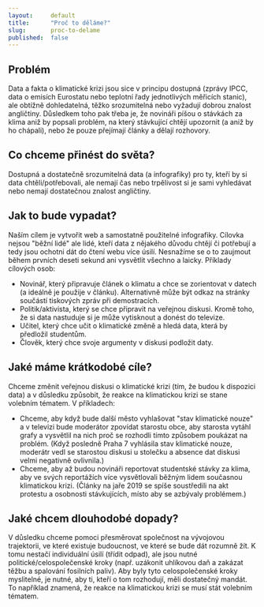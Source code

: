 ```yaml
---
layout:     default
title:      "Proč to děláme?"
slug:       proc-to-delame
published:  false
---
```


## Problém
Data a fakta o klimatické krizi jsou sice v principu dostupná (zprávy IPCC, data o emisích Eurostatu nebo teplotní řady jednotlivých měřicích stanic), ale obtížně dohledatelná, těžko srozumitelná nebo vyžadují dobrou znalost angličtiny. Důsledkem toho pak třeba je, že novináři píšou o stávkách za klima aniž by popsali problém, na který stávkující chtějí upozornit (a aniž by ho chápali), nebo že pouze přejímají články a dělají rozhovory. 

## Co chceme přinést do světa?
Dostupná a dostatečně srozumitelná data (a infografiky) pro ty, kteří by si data chtěli/potřebovali, ale nemají čas nebo trpělivost si je sami vyhledávat nebo nemají dostatečnou znalost angličtiny. 

## Jak to bude vypadat? 
Naším cílem je vytvořit web a samostatně použitelné infografiky. Cílovka nejsou "běžní lidé" ale lidé, kteří data z nějakého důvodu chtějí či potřebují a tedy jsou ochotni dát do čtení webu více úsilí. Nesnažíme se o to zaujmout během prvních deseti sekund ani vysvětlit všechno a laicky. Příklady cílových osob:
- Novinář, který připravuje článek o klimatu a chce se zorientovat v datech (a ideálně je použije v článku). Alternativně může být odkaz na stránky součástí tiskových zpráv při demostracích.
- Politik/aktivista, který se chce připravit na veřejnou diskusi. Kromě toho, že si data nastuduje si je může vytisknout a donést do televize.
- Učitel, který chce učit o klimatické změně a hledá data, která by předložil studentům.
- Člověk, který chce svoje argumenty v diskusi podložit daty. 

## Jaké máme krátkodobé cíle?
Chceme změnit veřejnou diskusi o klimatické krizi (tím, že budou k dispozici data) a v důsledku způsobit, že reakce na klimatickou krizi se stane volebním tématem. V příkladech: 
- Chceme, aby když bude další město vyhlašovat "stav klimatické nouze" a v televizi bude moderátor zpovídat starostu obce, aby starosta vytáhl grafy a vysvětlil na nich proč se rozhodli tímto způsobem poukázat na problém. (Když posledně Praha 7 vyhlásila stav klimatické nouze, moderátr vedl se starostou diskusi u stolečku a absence dat diskusi velmi negativně ovlivnila.)
- Chceme, aby až budou novináři reportovat studentské stávky za klima, aby ve svých reportážích více vysvětlovali běžným lidem současnou klimatickou krizi. (Články na jaře 2019 se spíše soustředili na akt protestu a osobnosti stávkujících, místo aby se azbývaly problémem.)

## Jaké chcem dlouhodobé dopady? 
V důsledku chceme pomoci přesměrovat společnost na vývojovou trajektorii, ve které existuje budoucnost, ve které se bude dát rozumně žít. K tomu nestačí individuální úsilí (třídit odpad), ale jsou nutné politické/celospolečenské kroky (např. uzákonit uhlíkovou daň a zakázat těžbu a spalování fosilních paliv). Aby byly tyto celospolečenské kroky myslitelné, je nutné, aby ti, kteří o tom rozhodují, měli dostatečný mandát. To například znamená, že reakce na klimatickou krizi se musí stát volebním tématem.  
